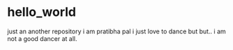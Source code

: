# hello_world
just an another repository
i am pratibha pal 
i just love to dance but but.. i am not a good dancer at all.

